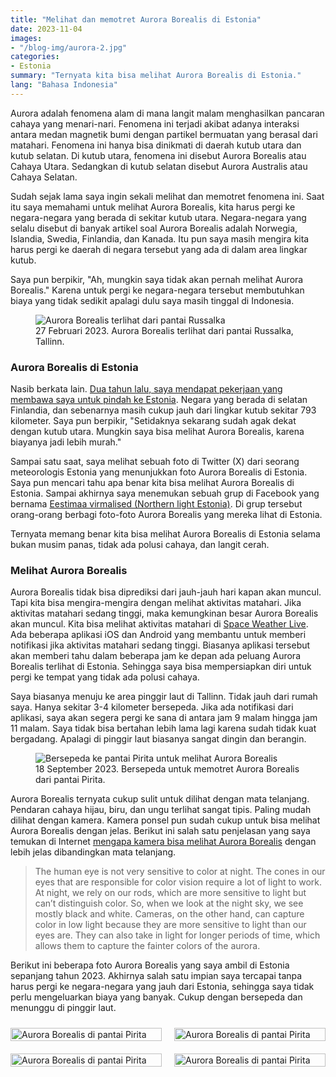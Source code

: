 ```yaml
---
title: "Melihat dan memotret Aurora Borealis di Estonia"
date: 2023-11-04
images:
- "/blog-img/aurora-2.jpg"
categories:
- Estonia
summary: "Ternyata kita bisa melihat Aurora Borealis di Estonia."
lang: "Bahasa Indonesia"
---
```


Aurora adalah fenomena alam di mana langit malam menghasilkan pancaran cahaya yang menari-nari. Fenomena ini terjadi akibat adanya interaksi antara medan magnetik bumi dengan partikel bermuatan yang berasal dari matahari. Fenomena ini hanya bisa dinikmati di daerah kutub utara dan kutub selatan. Di kutub utara, fenomena ini disebut Aurora Borealis atau Cahaya Utara. Sedangkan di kutub selatan disebut Aurora Australis atau Cahaya Selatan.

Sudah sejak lama saya ingin sekali melihat dan memotret fenomena ini. Saat itu saya memahami untuk melihat Aurora Borealis, kita harus pergi ke negara-negara yang berada di sekitar kutub utara. Negara-negara yang selalu disebut di banyak artikel soal Aurora Borealis adalah Norwegia, Islandia, Swedia, Finlandia, dan Kanada. Itu pun saya masih mengira kita harus pergi ke daerah di negara tersebut yang ada di dalam area lingkar kutub.

Saya pun berpikir, "Ah, mungkin saya tidak akan pernah melihat Aurora Borealis." Karena untuk pergi ke negara-negara tersebut membutuhkan biaya yang tidak sedikit apalagi dulu saya masih tinggal di Indonesia.

<div class="text-center">
<figure class="figure">
<img src="https://www.asepbagja.com/blog-img/aurora-1.jpeg" class="figure-img img-fluid" alt="Aurora Borealis terlihat dari pantai Russalka" />
<figcaption class="figure-caption text-center">27 Februari 2023. Aurora Borealis terlihat dari pantai Russalka, Tallinn.</figcaption>
</figure>
</div>

### Aurora Borealis di Estonia

Nasib berkata lain. <a href="https://www.asepbagja.com/id/pribadi/mencari-kerja-di-luar-negeri/" target="_blank">Dua tahun lalu, saya mendapat pekerjaan yang membawa saya untuk pindah ke Estonia</a>. Negara yang berada di selatan Finlandia, dan sebenarnya masih cukup jauh dari lingkar kutub sekitar 793 kilometer. Saya pun berpikir, "Setidaknya sekarang sudah agak dekat dengan kutub utara. Mungkin saya bisa melihat Aurora Borealis, karena biayanya jadi lebih murah."

Sampai satu saat, saya melihat sebuah foto di Twitter (X) dari seorang meteorologis Estonia yang menunjukkan foto Aurora Borealis di Estonia. Saya pun mencari tahu apa benar kita bisa melihat Aurora Borealis di Estonia. Sampai akhirnya saya menemukan sebuah grup di Facebook yang bernama <a href="https://www.facebook.com/groups/405649242793967" target="_blank">Eestimaa virmalised (Northern light Estonia)</a>. Di grup tersebut orang-orang berbagi foto-foto Aurora Borealis yang mereka lihat di Estonia.

Ternyata memang benar kita bisa melihat Aurora Borealis di Estonia selama bukan musim panas, tidak ada polusi cahaya, dan langit cerah.

### Melihat Aurora Borealis

Aurora Borealis tidak bisa diprediksi dari jauh-jauh hari kapan akan muncul. Tapi kita bisa mengira-mengira dengan melihat aktivitas matahari. Jika aktivitas matahari sedang tinggi, maka kemungkinan besar Aurora Borealis akan muncul. Kita bisa melihat aktivitas matahari di <a href="https://www.spaceweatherlive.com/en/solar-activity" target="_blank">Space Weather Live</a>. Ada beberapa aplikasi iOS dan Android yang membantu untuk memberi notifikasi jika aktivitas matahari sedang tinggi. Biasanya aplikasi tersebut akan memberi tahu dalam beberapa jam ke depan ada peluang Aurora Borealis terlihat di Estonia. Sehingga saya bisa mempersiapkan diri untuk pergi ke tempat yang tidak ada polusi cahaya.

Saya biasanya menuju ke area pinggir laut di Tallinn. Tidak jauh dari rumah saya. Hanya sekitar 3-4 kilometer bersepeda. Jika ada notifikasi dari aplikasi, saya akan segera pergi ke sana di antara jam 9 malam hingga jam 11 malam. Saya tidak bisa bertahan lebih lama lagi karena sudah tidak kuat bergadang. Apalagi di pinggir laut biasanya sangat dingin dan berangin.

<div class="text-center">
<figure class="figure">
<img src="https://www.asepbagja.com/blog-img/aurora-2.jpg" class="figure-img img-fluid" alt="Bersepeda ke pantai Pirita untuk melihat Aurora Borealis" />
<figcaption class="figure-caption text-center">18 September 2023. Bersepeda untuk memotret Aurora Borealis dari pantai Pirita.</figcaption>
</figure>
</div>

Aurora Borealis ternyata cukup sulit untuk dilihat dengan mata telanjang. Pendaran cahaya hijau, biru, dan ungu terlihat sangat tipis. Paling mudah dilihat dengan kamera. Kamera ponsel pun sudah cukup untuk bisa melihat Aurora Borealis dengan jelas. Berikut ini salah satu penjelasan yang saya temukan di Internet <a href="https://futurism.com/how-we-see-the-aurora-borealis-camera-vs-human-eyes-2" target="_blank">mengapa kamera bisa melihat Aurora Borealis</a> dengan lebih jelas dibandingkan mata telanjang.

> The human eye is not very sensitive to color at night. The cones in our eyes that are responsible for color vision require a lot of light to work. At night, we rely on our rods, which are more sensitive to light but can’t distinguish color. So, when we look at the night sky, we see mostly black and white. Cameras, on the other hand, can capture color in low light because they are more sensitive to light than our eyes are. They can also take in light for longer periods of time, which allows them to capture the fainter colors of the aurora.

Berikut ini beberapa foto Aurora Borealis yang saya ambil di Estonia sepanjang tahun 2023. Akhirnya salah satu impian saya tercapai tanpa harus pergi ke negara-negara yang jauh dari Estonia, sehingga saya tidak perlu mengeluarkan biaya yang banyak. Cukup dengan bersepeda dan menunggu di pinggir laut.

<div style="display: grid; grid-template-columns: repeat(auto-fit, minmax(200px, 1fr)); grid-gap: 20px; padding: 10px 0;">
  <img src="https://www.asepbagja.com/blog-img/aurora-3.jpeg" style="width: 100%; height: 100%; object-fit: cover;" alt="Aurora Borealis di pantai Pirita">
  <img src="https://www.asepbagja.com/blog-img/aurora-4.jpeg" style="width: 100%; height: 100%; object-fit: cover;" alt="Aurora Borealis di pantai Pirita">
</div>
<div style="display: grid; grid-template-columns: repeat(auto-fit, minmax(200px, 1fr)); grid-gap: 20px; padding: 10px 0;">
  <img src="https://www.asepbagja.com/blog-img/aurora-5.jpeg" style="width: 100%; height: 100%; object-fit: cover;" alt="Aurora Borealis di pantai Pirita">
  <img src="https://www.asepbagja.com/blog-img/aurora-6.jpeg" style="width: 100%; height: 100%; object-fit: cover;" alt="Aurora Borealis di pantai Pirita">
</div>